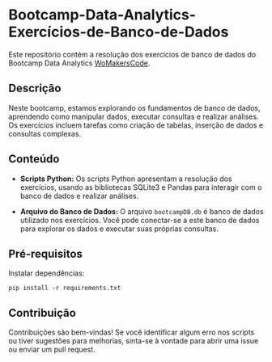 # Bootcamp-Data-Analytics-Exercícios-de-Banco-de-Dados

Este repositório contém a resolução dos exercícios de banco de dados do Bootcamp Data Analytics [WoMakersCode](https://womakerscode.org/).

## Descrição

Neste bootcamp, estamos explorando os fundamentos de banco de dados, aprendendo como manipular dados, executar consultas e realizar análises. Os exercícios incluem tarefas como criação de tabelas, inserção de dados e consultas complexas.

## Conteúdo

- **Scripts Python:** Os scripts Python apresentam a resolução dos exercícios, usando as bibliotecas SQLite3 e Pandas para interagir com o banco de dados e realizar análises.

- **Arquivo do Banco de Dados:** O arquivo `bootcampDB.db` é banco de dados utilizado nos exercícios. Você pode conectar-se a este banco de dados para explorar os dados e executar suas próprias consultas.

## Pré-requisitos

Instalar dependências:

```
pip install -r requirements.txt
```

## Contribuição

Contribuições são bem-vindas! Se você identificar algum erro nos scripts ou tiver sugestões para melhorias, sinta-se à vontade para abrir uma issue ou enviar um pull request.
